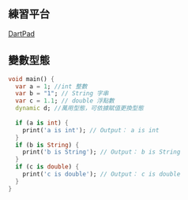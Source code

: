 ## 練習平台
[DartPad](https://dartpad.dev/?)

## 變數型態
```dart
void main() {
  var a = 1; //int 整數
  var b = "1"; // String 字串
  var c = 1.1; // double 浮點數
  dynamic d; //萬用型態，可依據賦值更換型態
  
  if (a is int) {
    print('a is int'); // Output： a is int
  }
  if (b is String) {
    print('b is String'); // Output： b is String
  }
  if (c is double) {
    print('c is double'); // Output： c is double
  }
}
```
